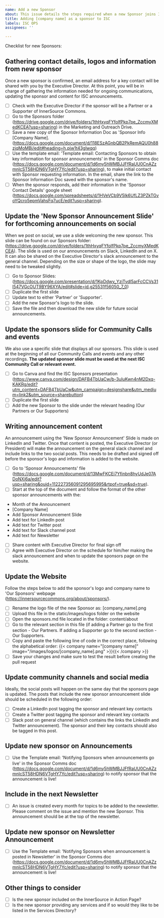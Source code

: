 ```yaml
---
name: Add a new Sponsor
about: This issue details the steps required when a new Sponsor joins ISC
title: Adding [company name] as a sponsor to ISC
labels: ISC OPS
assignees: ''

---
```

Checklist for new Sponsors:

## Gathering contact details, logos and information from new sponsor
Once a new sponsor is confirmed, an email address for a key contact will be shared with you by the Executive Director. At this point, you will be in charge of gathering the information needed for ongoing communications, updating the sponsor and content for ISC announcements.

- [ ] Check with the Executive Director if the sponsor will be a Partner or a Supporter of InnerSource Commons.
- [ ] Go to the Sponsors folder (https://drive.google.com/drive/folders/1thHxyqFYfolfPkp7pe_ZccmyXMedKCEA?usp=sharing) in the Marketing and Outreach Drive.
- [ ] Save a new copy of the Sponsor Information Doc as 'Sponsor Info [Company Name]. (https://docs.google.com/document/d/118ESzAGnbQB2PkRemAQU0h88zjqMoMBj/edit#heading=h.pjw1t43glwqq) 
- [ ] Use the template email: 'Template email: Contacting Sponsors to obtain key information for sponsor announcements' in the Sponsor Comms doc (https://docs.google.com/document/d/1d6my5hWMBJJFfRaUU0CnAZzmnIcST58HDN6VTgHY7Yc/edit?usp=sharing), to make initial contact with Sponsor requesting information. In the email, share the link to the Sponsor Information Doc saved with the sponsor's name.
- [ ] When the sponsor responds, add their information in the 'Sponsor Contact Details' google sheet (https://docs.google.com/spreadsheets/d/1HVeVCb9V5lk6UfLZ3PZkTGvoYQcro5epmVahsFq7ucE/edit?usp=sharing).

## Update the 'New Sponsor Announcement Slide' for forthcoming announcements on social
When we post on social, we use a slide welcoming the new sponsor. This slide can be found on our Sponsors folder: (https://drive.google.com/drive/folders/1thHxyqFYfolfPkp7pe_ZccmyXMedKCEA). The slide is used on our announcements on Slack, LinkedIn and on X. It can also be shared on the Executive Director's slack announcement to the general channel. Depending on the size or shape of the logo, the slide may need to be tweaked slightly.

- [ ] Go to Sponsor Slides: (https://docs.google.com/presentation/d/1KpDdwv_YziTvdl5arFcCCVs31l547VGcOUT9BY96XYA/edit#slide=id.g25531f56050_7_0)
- [ ] Duplicate the first slide
- [ ] Update text to either 'Partner' or 'Supporter'. 
- [ ] Add the new Sponsor's logo to the slide.
- [ ] Save the file and then download the new slide for future social announcements.

## Update the sponsors slide for Community Calls and events
We also use a specific slide that displays all our sponsors. This slide is used at the beginning of all our Community Calls and events and any other recordings. **The updated sponsor slide must be used at the next ISC Community Call or relevant event.**

- [ ] Go to Canva and find the ISC Sponsors presentation (https://www.canva.com/design/DAFB4TbUaCw/b-3uIuKwn4nM2Dxq-KAKRg/edit?utm_content=DAFB4TbUaCw&utm_campaign=designshare&utm_medium=link2&utm_source=sharebutton)
- [ ] Duplicate the first slide
- [ ] Add the new Sponsor to the slide under the relevant heading (Our Partners or Our Supporters)

## Writing announcement content
An announcement using the 'New Sponsor Announcement' Slide is made on LinkedIn and Twitter. Once that content is posted, the Executive Director (or President) will make the announcement on the general slack channel and include links to the two social posts. This needs to be drafted and signed off before the sponsor's logo and information is added to the website.

- [ ] Go to 'Sponsor Announcements' file (https://docs.google.com/document/d/13MwFKCEi7Yfinbn8hyUdJe07ADoNXi6a/edit?usp=sharing&ouid=112227356091295695995&rtpof=true&sd=true).
- [ ] Start at the top of the document and follow the format of the other sponsor announcements with the: 
- Month of the Announcement
- [Company Name]
- Add Sponsor Announcement Slide
- Add text for LinkedIn post
- Add text for Twitter post
- Add text for Slack channel post
- Add text for Newsletter
- [ ] Share content with Executive Director for final sign off
- [ ] Agree with Executive Director on the schedule for him/her making the slack announcement and when to update the sponsors page on the website.

## Update the Website
Follow the steps below to add the sponsor's logo and company name to 'Our Sponsors' webpage (https://innersourcecommons.org/about/sponsors/).

- [ ] Rename the logo file of the new Sponsor as: [company_name].png
- [ ] Upload this file in the static/images/logos folder on the website 
- [ ] Open the sponsors.md file located in the folder: content/about
- [ ] Go to the relevant section in this file (if adding a Partner go to the first section - Our Partners. If adding a Supporter go to the second section - Our Supporters.
- [ ] Copy and paste the following line of code in the correct place, following the alphabetical order:
{{< company name="[company name]" image="/images/logos/[company_name].png" >}}{{< /company >}}
- [ ] Save your changes and make sure to test the result before creating the pull request

## Update community channels and social media
Ideally, the social posts will happen on the same day that the sponsors page is updated. The posts that include the new sponsor announcement slide should be scheduled in the following order:
- [ ] Create a LinkedIn post tagging the sponsor and relevant key contacts
- [ ] Create a Twitter post tagging the sponsor and relevant key contacts
- [ ] Slack post on general channel (which contains the links the LinkedIn and Twitter announcement). The sponsor and their key contacts should also be tagged in this post.

## Update new sponsor on Announcements
- [ ] Use the Template email: 'Notifying Sponsors when announcements go live' in the Sponsor Comms doc (https://docs.google.com/document/d/1d6my5hWMBJJFfRaUU0CnAZzmnIcST58HDN6VTgHY7Yc/edit?usp=sharing) to notify sponsor that the announcement is live! 

## Include in the next Newsletter
- [ ] An issue is created every month for topics to be added to the newsletter. Please comment on the issue and mention the new Sponsor. This announcement should be at the top of the newsletter.

## Update new sponsor on Newsletter Announcement
- [ ] Use the Template email: 'Notifying Sponsors when announcement is posted in Newsletter' in the Sponsor Comms doc (https://docs.google.com/document/d/1d6my5hWMBJJFfRaUU0CnAZzmnIcST58HDN6VTgHY7Yc/edit?usp=sharing) to notify sponsor that the announcement is live!
      
## Other things to consider
- [ ] Is the new sponsor included on the InnerSource in Action Page?
- [ ] Is the new sponsor providing any services and if so would they like to be listed in the Services Directory?
